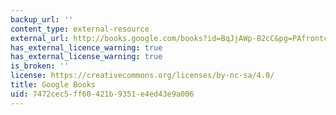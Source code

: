 ```yaml
---
backup_url: ''
content_type: external-resource
external_url: http://books.google.com/books?id=BqJjAWp-82cC&pg=PAfrontcover
has_external_licence_warning: true
has_external_license_warning: true
is_broken: ''
license: https://creativecommons.org/licenses/by-nc-sa/4.0/
title: Google Books
uid: 7472cec5-ff60-421b-9351-e4ed43e9a006
---
```

